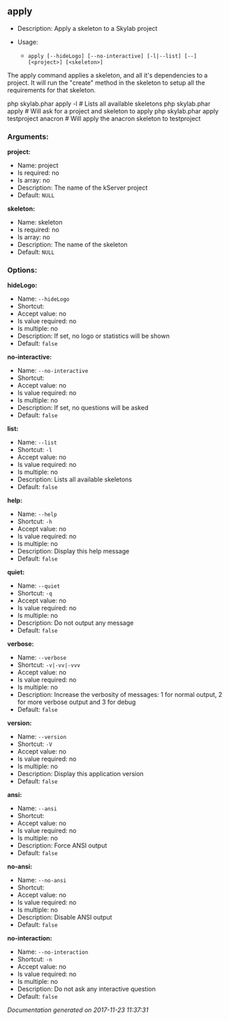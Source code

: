 apply
-----

* Description: Apply a skeleton to a Skylab project
* Usage:

  * `apply [--hideLogo] [--no-interactive] [-l|--list] [--] [<project>] [<skeleton>]`

The <info>apply</info> command applies a skeleton, and all it's dependencies to a project. It will run the "create"
method in the skeleton to setup all the requirements for that skeleton.

<info>php skylab.phar apply -l</info>                      # Lists all available skeletons
<info>php skylab.phar apply</info>                         # Will ask for a project and skeleton to apply
<info>php skylab.phar apply testproject anacron</info>     # Will apply the anacron skeleton to testproject


### Arguments:

**project:**

* Name: project
* Is required: no
* Is array: no
* Description: The name of the kServer project
* Default: `NULL`

**skeleton:**

* Name: skeleton
* Is required: no
* Is array: no
* Description: The name of the skeleton
* Default: `NULL`

### Options:

**hideLogo:**

* Name: `--hideLogo`
* Shortcut: <none>
* Accept value: no
* Is value required: no
* Is multiple: no
* Description: If set, no logo or statistics will be shown
* Default: `false`

**no-interactive:**

* Name: `--no-interactive`
* Shortcut: <none>
* Accept value: no
* Is value required: no
* Is multiple: no
* Description: If set, no questions will be asked
* Default: `false`

**list:**

* Name: `--list`
* Shortcut: `-l`
* Accept value: no
* Is value required: no
* Is multiple: no
* Description: Lists all available skeletons
* Default: `false`

**help:**

* Name: `--help`
* Shortcut: `-h`
* Accept value: no
* Is value required: no
* Is multiple: no
* Description: Display this help message
* Default: `false`

**quiet:**

* Name: `--quiet`
* Shortcut: `-q`
* Accept value: no
* Is value required: no
* Is multiple: no
* Description: Do not output any message
* Default: `false`

**verbose:**

* Name: `--verbose`
* Shortcut: `-v|-vv|-vvv`
* Accept value: no
* Is value required: no
* Is multiple: no
* Description: Increase the verbosity of messages: 1 for normal output, 2 for more verbose output and 3 for debug
* Default: `false`

**version:**

* Name: `--version`
* Shortcut: `-V`
* Accept value: no
* Is value required: no
* Is multiple: no
* Description: Display this application version
* Default: `false`

**ansi:**

* Name: `--ansi`
* Shortcut: <none>
* Accept value: no
* Is value required: no
* Is multiple: no
* Description: Force ANSI output
* Default: `false`

**no-ansi:**

* Name: `--no-ansi`
* Shortcut: <none>
* Accept value: no
* Is value required: no
* Is multiple: no
* Description: Disable ANSI output
* Default: `false`

**no-interaction:**

* Name: `--no-interaction`
* Shortcut: `-n`
* Accept value: no
* Is value required: no
* Is multiple: no
* Description: Do not ask any interactive question
* Default: `false`

*Documentation generated on 2017-11-23 11:37:31*
